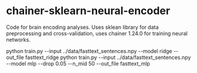# chainer-sklearn-neural-encoder
Code for brain encoding analyses. Uses sklean library for data preprocessing and cross-validation, uses chainer 1.24.0 for training neural networks.


python train.py --input ../data/fasttext_sentences.npy --model ridge --out_file fasttext_ridge
python train.py --input ../data/fasttext_sentences.npy --model mlp --drop 0.05 --n_mid 50 --out_file fasttext_mlp
